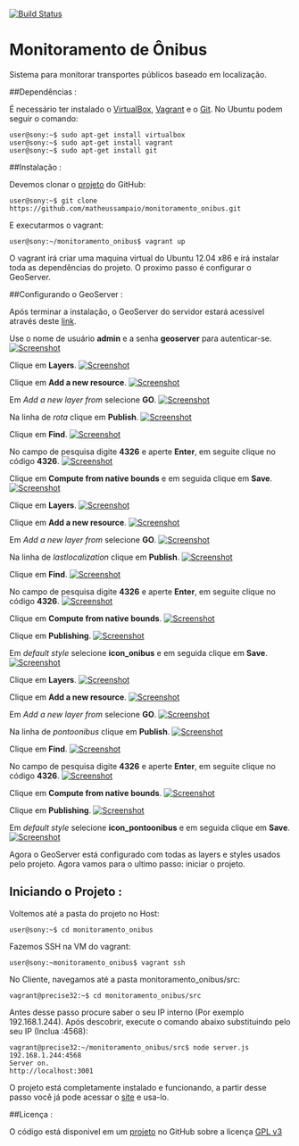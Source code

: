 [![Build Status](https://travis-ci.org/matheussampaio/monitoramento_onibus.png)](https://travis-ci.org/monitoramento_onibus/sig)

Monitoramento de Ônibus
====================

Sistema para monitorar transportes públicos baseado em localização.

##Dependências :

É necessário ter instalado o [VirtualBox][2], [Vagrant][3] e o [Git][4]. No Ubuntu podem seguir o comando:

```
user@sony:~$ sudo apt-get install virtualbox
user@sony:~$ sudo apt-get install vagrant
user@sony:~$ sudo apt-get install git
```

##Instalação :

Devemos clonar o [projeto][0] do GitHub:

```
user@sony:~$ git clone https://github.com/matheussampaio/monitoramento_onibus.git
```

E executarmos o vagrant:

```
user@sony:~/monitoramento_onibus$ vagrant up
```

O vagrant irá criar uma maquina virtual do Ubuntu 12.04 x86 e irá instalar toda as dependências do projeto. O proximo passo é configurar o GeoServer.


##Configurando o GeoServer :

Após terminar a instalação, o GeoServer do servidor estará acessível através deste [link][5].

Use o nome de usuário <b>admin</b> e a senha <b>geoserver</b> para autenticar-se.
[![Screenshot](imgs/1.png "Logando no GeoServer")](imgs/1.png)

Clique em <b>Layers</b>.
[![Screenshot](imgs/12.png)](imgs/12.png)

Clique em <b>Add a new resource</b>.
[![Screenshot](imgs/13.png)](imgs/13.png)

Em <i>Add a new layer from</i> selecione <b>GO</b>.
[![Screenshot](imgs/14.png)](imgs/14.png)

Na linha de <i>rota</i> clique em <b>Publish</b>.
[![Screenshot](imgs/15.png)](imgs/15.png)

Clique em <b>Find</b>.
[![Screenshot](imgs/16.png)](imgs/16.png)

No campo de pesquisa digite <b>4326</b> e aperte <b>Enter</b>, em seguite clique no código <b>4326</b>.
[![Screenshot](imgs/17.png)](imgs/17.png)

Clique em <b>Compute from native bounds</b> e em seguida clique em <b>Save</b>.
[![Screenshot](imgs/18.png)](imgs/18.png)

Clique em <b>Layers</b>.
[![Screenshot](imgs/12.png)](imgs/12.png)

Clique em <b>Add a new resource</b>.
[![Screenshot](imgs/13.png)](imgs/13.png)

Em <i>Add a new layer from</i> selecione <b>GO</b>.
[![Screenshot](imgs/14.png)](imgs/14.png)

Na linha de <i>lastlocalization</i> clique em <b>Publish</b>.
[![Screenshot](imgs/19.png)](imgs/19.png)

Clique em <b>Find</b>.
[![Screenshot](imgs/16.png)](imgs/16.png)

No campo de pesquisa digite <b>4326</b> e aperte <b>Enter</b>, em seguite clique no código <b>4326</b>.
[![Screenshot](imgs/17.png)](imgs/17.png)

Clique em <b>Compute from native bounds</b>.
[![Screenshot](imgs/18.png)](imgs/18.png)

Clique em <b>Publishing</b>.
[![Screenshot](imgs/20.png)](imgs/20.png)

Em <i>default style</i> selecione <b>icon_onibus</b> e em seguida clique em <b>Save</b>.
[![Screenshot](imgs/21.png)](imgs/21.png)

Clique em <b>Layers</b>.
[![Screenshot](imgs/12.png)](imgs/12.png)

Clique em <b>Add a new resource</b>.
[![Screenshot](imgs/13.png)](imgs/13.png)

Em <i>Add a new layer from</i> selecione <b>GO</b>.
[![Screenshot](imgs/14.png)](imgs/14.png)

Na linha de <i>pontoonibus</i> clique em <b>Publish</b>.
[![Screenshot](imgs/22.png)](imgs/22.png)

Clique em <b>Find</b>.
[![Screenshot](imgs/16.png)](imgs/16.png)

No campo de pesquisa digite <b>4326</b> e aperte <b>Enter</b>, em seguite clique no código <b>4326</b>.
[![Screenshot](imgs/17.png)](imgs/17.png)

Clique em <b>Compute from native bounds</b>.
[![Screenshot](imgs/18.png)](imgs/18.png)

Clique em <b>Publishing</b>.
[![Screenshot](imgs/20.png)](imgs/20.png)

Em <i>default style</i> selecione <b>icon_pontoonibus</b> e em seguida clique em <b>Save</b>.
[![Screenshot](imgs/23.png)](imgs/23.png)

Agora o GeoServer está configurado com todas as layers e styles usados pelo projeto. Agora vamos para o ultimo passo: iniciar o projeto.


## Iniciando o Projeto :

Voltemos até a pasta do projeto no Host:

```
user@sony:~$ cd monitoramento_onibus
```

Fazemos SSH na VM do vagrant:
```
user@sony:~monitoramento_onibus$ vagrant ssh
```

No Cliente, navegamos até a pasta monitoramento_onibus/src:
```
vagrant@precise32:~$ cd monitoramento_onibus/src
```

Antes desse passo procure saber o seu IP interno (Por exemplo 192.168.1.244). Após descobrir, execute o comando abaixo substituindo pelo seu IP (Inclua :4568):
```
vagrant@precise32:~/monitoramento_onibus/src$ node server.js 192.168.1.244:4568
Server on.
http://localhost:3001

```

O projeto está completamente instalado e funcionando, a partir desse passo você já pode acessar o [site][6] e usa-lo.

##Licença :

O código está disponivel em um [projeto][0] no GitHub sobre a licença [GPL v3][1]

[0]: https://github.com/matheussampaio/monitoramento_onibus
[1]: http://www.gnu.org/copyleft/gpl.html
[2]: https://www.virtualbox.org/
[3]: http://www.vagrantup.com/
[4]: http://git-scm.com/
[5]: http://localhost:4568/geoserver
[6]: http://localhost:4567
